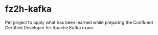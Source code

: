 # fz2h-kafka
Pet project to apply what has been learned while preparing the Confluent Certified Developer for Apache Kafka exam.

